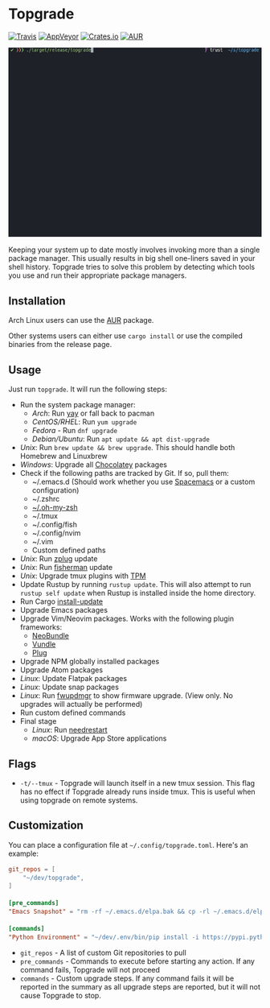 # Topgrade
[![Travis](https://api.travis-ci.org/r-darwish/topgrade.svg?branch=master)](https://travis-ci.org/r-darwish/topgrade)
[![AppVeyor](https://ci.appveyor.com/api/projects/status/github/r-darwish/topgrade?svg=true)](https://ci.appveyor.com/project/r-darwish/topgrade)
[![Crates.io](https://img.shields.io/crates/v/topgrade.svg)](https://crates.io/crates/topgrade)
[![AUR](https://img.shields.io/aur/version/topgrade.svg)](https://aur.archlinux.org/packages/topgrade/)

![Alt Text](doc/screenshot.gif)

Keeping your system up to date mostly involves invoking more than a single package manager. This
usually results in big shell one-liners saved in your shell history. Topgrade tries to solve this
problem by detecting which tools you use and run their appropriate package managers.

## Installation
Arch Linux users can use the [AUR](https://aur.archlinux.org/packages/topgrade/) package.

Other systems users can either use `cargo install` or use the compiled binaries from the release page.

## Usage
Just run `topgrade`. It will run the following steps:

* Run the system package manager:
  * *Arch*: Run [yay](https://github.com/Jguer/yay) or fall back to pacman
  * *CentOS/RHEL*: Run `yum upgrade`
  * *Fedora* - Run `dnf upgrade`
  * *Debian/Ubuntu*: Run `apt update && apt dist-upgrade`
* *Unix*: Run `brew update && brew upgrade`. This should handle both Homebrew and Linuxbrew
* *Windows*: Upgrade all [Chocolatey](https://chocolatey.org/) packages
* Check if the following paths are tracked by Git. If so, pull them:
  * ~/.emacs.d (Should work whether you use [Spacemacs](http://spacemacs.org/) or a custom configuration)
  * ~/.zshrc
  * [~/.oh-my-zsh](https://github.com/robbyrussell/oh-my-zsh)
  * ~/.tmux
  * ~/.config/fish
  * ~/.config/nvim
  * ~/.vim
  * Custom defined paths
* *Unix*: Run [zplug](https://github.com/zplug/zplug) update
* *Unix*: Run [fisherman](https://github.com/fisherman/fisherman) update
* *Unix*: Upgrade tmux plugins with [TPM](https://github.com/tmux-plugins/tpm)
* Update Rustup by running `rustup update`. This will also attempt to run `rustup self update` when Rustup is installed inside the home directory.
* Run Cargo [install-update](https://github.com/nabijaczleweli/cargo-update)
* Upgrade Emacs packages
* Upgrade Vim/Neovim packages. Works with the following plugin frameworks:
  * [NeoBundle](https://github.com/Shougo/neobundle.vim)
  * [Vundle](https://github.com/VundleVim/Vundle.vim)
  * [Plug](https://github.com/junegunn/vim-plug)
* Upgrade NPM globally installed packages
* Upgrade Atom packages
* *Linux*: Update Flatpak packages
* *Linux*: Update snap packages
* *Linux*: Run [fwupdmgr](https://github.com/hughsie/fwupd) to show firmware upgrade. (View
  only. No upgrades will actually be performed)
* Run custom defined commands
* Final stage
  * *Linux*: Run [needrestart](https://github.com/liske/needrestart)
  * *macOS*: Upgrade App Store applications

## Flags
* `-t/--tmux` - Topgrade will launch itself in a new tmux session. This flag has no effect if
  Topgrade already runs inside tmux. This is useful when using topgrade on remote systems.

## Customization
You can place a configuration file at `~/.config/topgrade.toml`. Here's an example:


``` toml
git_repos = [
    "~/dev/topgrade",
]

[pre_commands]
"Emacs Snapshot" = "rm -rf ~/.emacs.d/elpa.bak && cp -rl ~/.emacs.d/elpa ~/.emacs.d/elpa.bak"

[commands]
"Python Environment" = "~/dev/.env/bin/pip install -i https://pypi.python.org/simple -U --upgrade-strategy eager jupyter"
```
* `git_repos` - A list of custom Git repositories to pull
* `pre_commands` - Commands to execute before starting any action. If any command fails, Topgrade
  will not proceed
* `commands` - Custom upgrade steps. If any command fails it will be reported in the summary as all
  upgrade steps are reported, but it will not cause Topgrade to stop.
